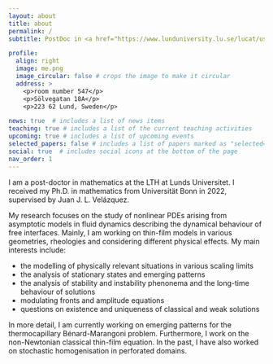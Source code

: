 ```yaml
---
layout: about
title: about
permalink: /
subtitle: PostDoc in <a href="https://www.lunduniversity.lu.se/lucat/user/4e3c50070bee73808086baf20e1649fd">Mathematics (Faculty of Engineering)</a>, LTH, Lunds Universitet.

profile:
  align: right
  image: me.png
  image_circular: false # crops the image to make it circular
  address: >
    <p>room number 547</p>
    <p>Sölvegatan 18A</p>
    <p>223 62 Lund, Sweden</p>

news: true  # includes a list of news items
teaching: true # includes a list of the current teaching activities
upcoming: true # includes a list of upcoming events
selected_papers: false # includes a list of papers marked as "selected={true}"
social: true  # includes social icons at the bottom of the page
nav_order: 1
---
```


I am a post-doctor in mathematics at the LTH at Lunds Universitet. I received my Ph.D. in mathematics from Universität Bonn in 2022, supervised by Juan J. L. Velázquez.

My research focuses on the study of nonlinear PDEs arising from asymptotic models in fluid dynamics describing the dynamical behaviour of free interfaces. Mainly, I am working on thin-film models in various geometries, rheologies and considering different physical effects. My main interests include:

- the modelling of physically relevant situations in various scaling limits
- the analysis of stationary states and emerging patterns
- the analysis of stability and instability phenonema and the long-time behaviour of solutions
- modulating fronts and amplitude equations
- questions on existence and uniqueness of classical and weak solutions

In more detail, I am currently working on emerging patterns for the thermocapillary Bénard-Marangoni problem. Furthermore, I work on the non-Newtonian classical thin-film equation. In the past, I have also worked on stochastic homogenisation in perforated domains.